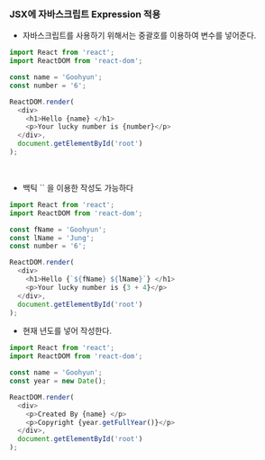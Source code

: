 ### JSX에 자바스크립트 Expression 적용

- 자바스크립트를 사용하기 위해서는 중괄호를 이용하여 변수를 넣어준다.

```javascript
import React from 'react';
import ReactDOM from 'react-dom';

const name = 'Goohyun';
const number = '6';

ReactDOM.render(
  <div>
    <h1>Hello {name} </h1>
    <p>Your lucky number is {number}</p>
  </div>,
  document.getElementById('root')
);
```

<br>

- 백틱 \`\` 을 이용한 작성도 가능하다

```javascript
import React from 'react';
import ReactDOM from 'react-dom';

const fName = 'Goohyun';
const lName = 'Jung';
const number = '6';

ReactDOM.render(
  <div>
    <h1>Hello {`${fName} ${lName}`} </h1>
    <p>Your lucky number is {3 + 4}</p>
  </div>,
  document.getElementById('root')
);
```

- 현재 년도를 넣어 작성한다.

```javascript
import React from 'react';
import ReactDOM from 'react-dom';

const name = 'Goohyun';
const year = new Date();

ReactDOM.render(
  <div>
    <p>Created By {name} </p>
    <p>Copyright {year.getFullYear()}</p>
  </div>,
  document.getElementById('root')
);
```
